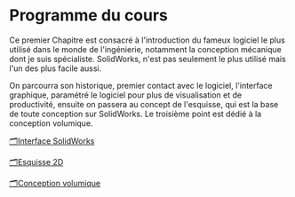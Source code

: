 # Programme du cours

Ce premier Chapitre est consacré à l'introduction du fameux logiciel le plus utilisé dans le monde de l'ingénierie, notamment la conception mécanique dont je suis spécialiste. SolidWorks, n'est pas seulement le plus utilisé mais l'un des plus facile aussi.

On parcourra son historique, premier contact avec le logiciel, l'interface graphique, paramétré le logiciel pour plus de visualisation et de productivité, ensuite on passera au concept de l'esquisse, qui est la base de toute conception sur SolidWorks. Le troisième point est dédié à la conception volumique.

[🗂️Interface SolidWorks](Interface_SolidWorks/🗂️Interface_SolidWorks.md)

[🗂️Esquisse 2D](Esquisse_2D/🗂️Esquisse_2D.md)

[🗂️Conception volumique](Conception_volumique/🗂️Conception_volumique.md)
